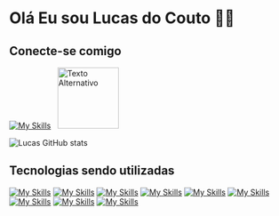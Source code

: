 # Olá Eu sou Lucas do Couto 🙋‍♂️
## Conecte-se comigo

[![My Skills](https://skillicons.dev/icons?i=linkedin&theme=light)](https://skillicons.dev)&nbsp;&nbsp;
<a href="https://www.dio.me/users/lucascouto91" style=" display: inline-block; text-decoration: none;" target="_blank">
  <img src="https://hermes.digitalinnovation.one/assets/diome/logo-full.svg" alt="Texto Alternativo" width="110">
</a>

![Lucas GitHub stats](https://github-readme-stats.vercel.app/api?username=lucascouto91&show_icons=true&theme=dark&hide=stars)

## Tecnologias sendo utilizadas

[![My Skills](https://skillicons.dev/icons?i=kotlin&theme=light)](https://kotlinlang.org/docs/home.html)
[![My Skills](https://skillicons.dev/icons?i=java&theme=light)](https://docs.oracle.com/en/java/javase/19/docs/api/index.html)
[![My Skills](https://skillicons.dev/icons?i=py&theme=light)](https://docs.python.org/3.12/)
[![My Skills](https://skillicons.dev/icons?i=gradle&theme=light)](https://docs.gradle.org/current/userguide/userguide.html)
[![My Skills](https://skillicons.dev/icons?i=postgres&theme=light)](https://www.postgresql.org/docs/)
[![My Skills](https://skillicons.dev/icons?i=mysql&theme=light)](https://dev.mysql.com/doc/)
[![My Skills](https://skillicons.dev/icons?i=mongodb&theme=light)](https://www.mongodb.com/docs/)
[![My Skills](https://skillicons.dev/icons?i=postman&theme=light)](https://learning.postman.com/docs/introduction/overview/)
[![My Skills](https://skillicons.dev/icons?i=figma&theme=light)](https://help.figma.com/hc/en-us)
